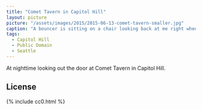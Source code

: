```yaml
---
title: "Comet Tavern in Capitol Hill"
layout: picture
picture: "/assets/images/2015/2015-06-13-comet-tavern-smaller.jpg"
caption: "A bouncer is sitting on a chair looking back at me right when I was attempting to picture the lights of the street."
tags:
  - Capitol Hill
  - Public Domain
  - Seattle
---
```


At nighttime looking out the door at Comet Tavern in Capitol Hill.

## License

{% include cc0.html %}
